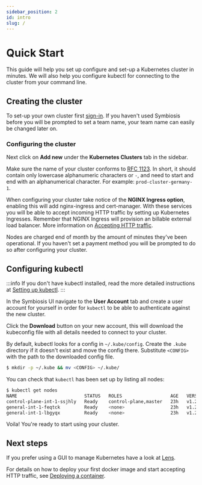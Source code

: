 ```yaml
---
sidebar_position: 2
id: intro
slug: /
---
```


# Quick Start

This guide will help you set up configure and set-up a Kubernetes cluster in minutes. We will also help you configure kubectl for connecting to the cluster from your command line.

## Creating the cluster

To set-up your own cluster first [sign-in](https://app.symbiosis.host/signin). If you haven't used Symbiosis before you will be prompted to set a team name, your team name can easily be changed later on.

### Configuring the cluster

Next click on **Add new** under the **Kubernetes Clusters** tab in the sidebar.

Make sure the name of your cluster conforms to [RFC 1123](https://datatracker.ietf.org/doc/html/rfc1123). In short, it should contain only lowercase alphanumeric characters or `-`, and need to start and end with an alphanumerical character. For example: `prod-cluster-germany-1`.


When configuring your cluster take notice of the **NGINX Ingress option**,
enabling this will add nginx-ingress and cert-manager. With these services you
will be able to accept incoming HTTP traffic by setting up Kubernetes
Ingresses. Remember that NGINX Ingress will provision an billable external load
balancer. More information on [Accepting HTTP
traffic](/accepting-http-traffic).

Nodes are charged end of month by the amount of minutes they've been operational. If you haven't set a payment method you will be prompted to do so after configuring your cluster.

## Configuring kubectl

:::info
If you don't have kubectl installed, read the more detailed instructions at [Setting up kubectl](/kubectl).
:::


In the Symbiosis UI navigate to the **User Account** tab and create a user account for yourself in order for `kubectl` to be able to authenticate against the new cluster.

Click the **Download** button on your new account, this will download the kubeconfig file with all details needed to connect to your cluster.

By default, kubectl looks for a config in `~/.kube/config`. Create the `.kube` directory if it doesn't exist and move the config there. Substitute `<CONFIG>` with the path to the downloaded config file.

```bash
$ mkdir -p ~/.kube && mv <CONFIG> ~/.kube/
```

You can check that `kubectl` has been set up by listing all nodes:

```bash
$ kubectl get nodes
NAME                         STATUS   ROLES                  AGE   VERSION
control-plane-int-1-ssjhly   Ready    control-plane,master   23h   v1.21.4
general-int-1-feqtck         Ready    <none>                 23h   v1.21.4
general-int-1-lbgyqx         Ready    <none>                 23h   v1.21.4
```

Voila! You're ready to start using your cluster.

## Next steps

If you prefer using a GUI to manage Kubernetes have a look at [Lens](https://k8slens.dev).

For details on how to deploy your first docker image and start accepting HTTP traffic, see [Deploying a container](/overview/deploying-a-container).
